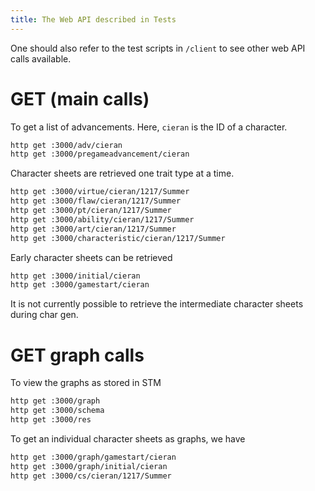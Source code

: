 ```yaml
---
title: The Web API described in Tests
---
```


One should also refer to the test scripts in `/client` to
see other web API calls available.

# GET (main calls)

To get a list of advancements.  Here, `cieran` is the ID of a character.

```sh
http get :3000/adv/cieran
http get :3000/pregameadvancement/cieran
```


Character sheets are retrieved one trait type at a time.

```sh
http get :3000/virtue/cieran/1217/Summer
http get :3000/flaw/cieran/1217/Summer
http get :3000/pt/cieran/1217/Summer
http get :3000/ability/cieran/1217/Summer
http get :3000/art/cieran/1217/Summer
http get :3000/characteristic/cieran/1217/Summer
```

Early character sheets can be retrieved

```sh
http get :3000/initial/cieran
http get :3000/gamestart/cieran
```

It is not currently possible to retrieve the intermediate 
character sheets during char gen.

# GET graph calls

To view the graphs as stored in STM 

```sh
http get :3000/graph
http get :3000/schema
http get :3000/res
```

To get an individual character sheets as graphs, we have

```sh
http get :3000/graph/gamestart/cieran
http get :3000/graph/initial/cieran
http get :3000/cs/cieran/1217/Summer
```
